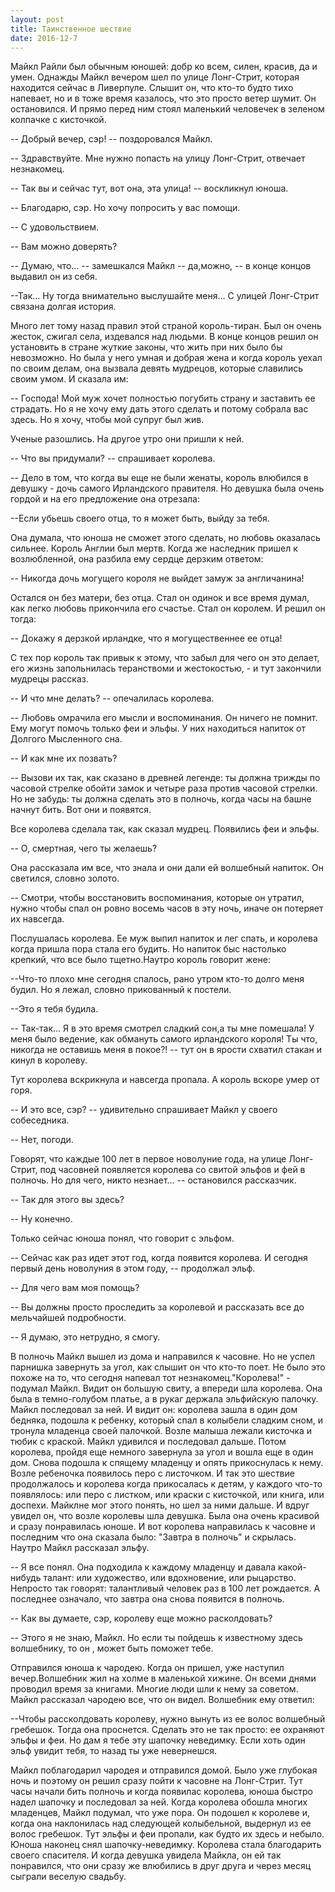 ```yaml
---
layout: post
title: Таинственное шествие
date: 2016-12-7
---
```


Майкл Райли был обычным юношей: добр ко всем, силен, красив, да и умен.
Однажды Майкл вечером шел по улице Лонг-Стрит, которая находится сейчас в
Ливерпуле. Слышит он, что кто-то будто тихо напевает, но и в тоже время
казалось, что это просто ветер шумит. Он остановился. И прямо перед ним стоял
маленький человечек в зеленом колпачке с кисточкой.

-- Добрый вечер, сэр! -- поздоровался Майкл.

-- Здравствуйте. Мне нужно попасть на улицу Лонг-Стрит, отвечает незнакомец.

-- Так вы и сейчас тут, вот она, эта улица! -- воскликнул юноша.

-- Благодарю, сэр. Но хочу попросить у вас помощи.

-- С удовольствием.

-- Вам можно доверять?

-- Думаю, что… -- замешкался Майкл -- да,можно, -- в конце концов выдавил
он из себя.

 --Так… Ну тогда внимательно выслушайте меня… С улицей Лонг-Стрит связана
 долгая история.

 Много лет тому назад правил этой страной король-тиран. Был он очень жесток,
 сжигал села, издевался над людьми. В конце концов решил он установить
 в стране жуткие законы, что жить при них было бы невозможно. Но была у него
 умная и добрая жена и когда король уехал по своим делам, она вызвала девять
 мудрецов, которые славились своим умом. И сказала им:

 -- Господа! Мой  муж хочет полностью погубить страну и заставить ее страдать.
 Но я не хочу ему дать этого сделать и потому собрала вас здесь. Но я хочу,
 чтобы мой супруг был жив.

 Ученые разошлись. На другое утро они пришли к ней.

 -- Что вы придумали? -- спрашивает королева.

 -- Дело в том, что когда вы еще не были женаты, король влюбился в девушку -
 дочь самого Ирландского правителя. Но девушка была очень гордой и на его
 предложение она отрезала:

 --Если убьешь своего отца, то я может быть, выйду за тебя.

 Она думала, что юноша не сможет этого сделать, но любовь оказалась сильнее.
 Король Англии был мертв. Когда же наследник пришел к возлюбленной, она
разбила ему сердце дерзким ответом:

 -- Никогда дочь могущего короля не выйдет замуж за англичанина!

 Остался он без матери, без отца. Стал он одинок и все время думал, как легко
 любовь прикончила его счастье. Стал он королем. И решил он тогда:

 -- Докажу я дерзкой ирландке, что я могущественнее ее отца!

С тех пор король так привык к этому, что забыл для чего он это делает, его
жизнь запольнилась теранствоми и жестокостью, - и тут закончили мудрецы
рассказ.

-- И что мне делать? -- опечалилась королева.

-- Любовь омрачила его мысли и воспоминания. Он ничего не помнит. Ему могут
помочь только феи и эльфы. У них находиться напиток от Долгого Мысленного сна.

-- И как мне их позвать?

-- Вызови их так, как сказано в древней легенде: ты должна трижды по часовой
стрелке обойти замок и четыре раза против часовой стрелки. Но не забудь: ты
должна сделать это в полночь, когда часы на башне начнут бить. Вот они и
появятся.

Все королева сделала так, как сказал мудрец. Появились феи и эльфы.

-- О, смертная, чего ты желаешь?

Она рассказала им все, что знала и они дали ей волшебный напиток. Он светился,
словно золото.

-- Смотри, чтобы восстановить воспоминания, которые он утратил, нужно чтобы
спал он ровно восемь часов в эту ночь, иначе он потеряет их навсегда.

Послушалась королева. Ее муж выпил напиток и лег спать, и королева когда
пришла пора стала его будить. Но напиток быс настолько крепкий, что все было
тщетно.Наутро король говорит жене:

 --Что-то плохо мне сегодня спалось, рано утром кто-то долго меня будил. Но
 я лежал, словно прикованный к постели.

 --Это я тебя будила.

 -- Так-так… Я в это время смотрел сладкий сон,а ты мне помешала! У меня было
 ведение, как обмануть самого ирландского короля! Ты что, никогда не оставишь
 меня в покое?! -- тут он в ярости схватил стакан и кинул в королеву.

 Тут королева вскрикнула и навсегда пропала. А король вскоре умер от горя.

 -- И это все, сэр? -- удивительно спрашивает Майкл у своего собеседника.

 -- Нет, погоди.

Говорят, что каждые 100 лет в первое новолуние года, на улице Лонг-Стрит, под
часовней появляется королева со свитой эльфов и фей в полночь. Но для чего,
никто незнает… -- остановился рассказчик.

-- Так для этого вы здесь?

-- Ну конечно.

Только сейчас юноша понял, что говорит с эльфом.

-- Сейчас как раз идет этот год, когда появится королева. И сегодня первый
день новолуния в этом году, -- продолжал эльф.

-- Для чего вам моя помощь?

-- Вы должны просто проследить за королевой и рассказать все до мельчайшей
подробности.

-- Я думаю, это нетрудно, я смогу.

В полночь Майкл вышел из дома и направился к часовне. Но не успел парнишка
завернуть за угол, как слышит он что кто-то поет. Не было это похоже на то,
что сегодня напевал тот незнакомец."Королева!" - подумал Майкл. Видит он
большую свиту, а впереди шла королева. Она была в темно-голубом платье, а в
рукаг держала эльфийскую палочку. Майкл последовал за ней. И видит он:
королева зашла в один дом бедняка, подошла к ребенку, который спал в колыбели
сладким сном, и тронула младенца своей палочкой. Возле малыша лежали кисточка
и тюбик с краской. Майкл удивился и последовал дальше. Потом королева, пройдя
еще немного завернула за угол и вошла еще в один дом. Снова подошла к спящему
младенцу и опять прикоснулась к нему. Возле ребеночка появилось перо с
листочком. И так это шествие продолжалось и королева когда прикосалась к
детям, у каждого что-то появлялось: или перо с листком, или краски с
кисточкой, или книга, или доспехи. Майклне мог этого понять, но шел за ними
дальше. И вдруг увидел он, что возле королевы шла девушка. Была она очень
красивой и сразу понравилась юноше. И вот королева направилась к часовне и
последним что она сказала было: "Завтра в полночь" и скрылась. Наутро Майкл
рассказал эльфу.


-- Я все понял. Она подходила к каждому младенцу и давала какой-нибудь
талант: или художество, или вдохновение, или рыцарство. Непросто так говорят:
талантливый человек раз в 100 лет рождается. А последнее означало, что завтра
она снова появится в полночь.

-- Как вы думаете, сэр, королеву еще можно расколдовать?

-- Этого я не знаю, Майкл. Но если ты пойдешь к известному здесь волшебнику,
то он , может быть поможет тебе.


Отправился юноша к чародею. Когда он пришел, уже наступил вечер.Волшебник жил
на холме в маленькой хижине. Он всеми днями проводил время за книгами. Многие
люди шли к нему за советом. Майкл рассказал чародею все, что он видел.
Волшебник ему ответил:


--Чтобы рассколдовать королеву, нужно вынуть из ее волос волшебный гребешок.
Тогда она проснется. Сделать это не так просто: ее охраняют эльфы и феи. Но
дам я тебе эту шапочку неведимку. Если хоть один эльф увидит тебя, то назад
ты уже невернешся.


Майкл поблагодарил чародея и отправился домой. Было уже глубокая ночь и
поэтому он решил сразу пойти к часовне на Лонг-Стрит. Тут часы начали бить
полночь и когда появилас королева, юноша быстро надел шапочку и последовал за
ней. Когда королева обошла многих младенцев, Майкл подумал, что уже пора. Он
подошел к королеве и, когда она наклонилась над следующей колыбельной,
выдернул из ее волос гребешок. Тут эльфы и феи пропали, как будто их здесь и
небыло. Юноша наконец снял шапочку-неведимку. Королева стала благодарить
своего спасителя. И когда девушка увидела Майкла, он ей так понравился, что
они сразу же влюбились в друг друга и через месяц сыграли веселую свадьбу.
